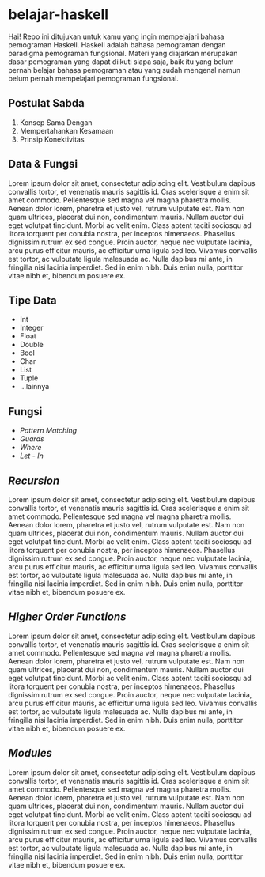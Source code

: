 # belajar-haskell
Hai! Repo ini ditujukan untuk kamu yang ingin mempelajari bahasa pemograman Haskell. Haskell adalah bahasa pemograman dengan paradigma pemograman fungsional. Materi yang diajarkan merupakan dasar pemograman yang dapat diikuti siapa saja, baik itu yang belum pernah belajar bahasa pemograman atau yang sudah mengenal namun belum pernah mempelajari pemograman fungsional.

## Postulat Sabda
1. Konsep Sama Dengan
2. Mempertahankan Kesamaan
3. Prinsip Konektivitas

## Data & Fungsi
Lorem ipsum dolor sit amet, consectetur adipiscing elit. Vestibulum dapibus convallis tortor, et venenatis mauris sagittis id. Cras scelerisque a enim sit amet commodo. Pellentesque sed magna vel magna pharetra mollis. Aenean dolor lorem, pharetra et justo vel, rutrum vulputate est. Nam non quam ultrices, placerat dui non, condimentum mauris. Nullam auctor dui eget volutpat tincidunt. Morbi ac velit enim. Class aptent taciti sociosqu ad litora torquent per conubia nostra, per inceptos himenaeos. Phasellus dignissim rutrum ex sed congue. Proin auctor, neque nec vulputate lacinia, arcu purus efficitur mauris, ac efficitur urna ligula sed leo. Vivamus convallis est tortor, ac vulputate ligula malesuada ac. Nulla dapibus mi ante, in fringilla nisi lacinia imperdiet. Sed in enim nibh. Duis enim nulla, porttitor vitae nibh et, bibendum posuere ex.

## Tipe Data
 - Int
 - Integer  
 - Float  
 - Double  
 - Bool  
 - Char  
 - List  
 - Tuple
 - ...lainnya

## Fungsi
 - _Pattern Matching_
 - _Guards_
 - _Where_
 - _Let - In_

## _Recursion_
Lorem ipsum dolor sit amet, consectetur adipiscing elit. Vestibulum dapibus convallis tortor, et venenatis mauris sagittis id. Cras scelerisque a enim sit amet commodo. Pellentesque sed magna vel magna pharetra mollis. Aenean dolor lorem, pharetra et justo vel, rutrum vulputate est. Nam non quam ultrices, placerat dui non, condimentum mauris. Nullam auctor dui eget volutpat tincidunt. Morbi ac velit enim. Class aptent taciti sociosqu ad litora torquent per conubia nostra, per inceptos himenaeos. Phasellus dignissim rutrum ex sed congue. Proin auctor, neque nec vulputate lacinia, arcu purus efficitur mauris, ac efficitur urna ligula sed leo. Vivamus convallis est tortor, ac vulputate ligula malesuada ac. Nulla dapibus mi ante, in fringilla nisi lacinia imperdiet. Sed in enim nibh. Duis enim nulla, porttitor vitae nibh et, bibendum posuere ex.

## _Higher Order Functions_
Lorem ipsum dolor sit amet, consectetur adipiscing elit. Vestibulum dapibus convallis tortor, et venenatis mauris sagittis id. Cras scelerisque a enim sit amet commodo. Pellentesque sed magna vel magna pharetra mollis. Aenean dolor lorem, pharetra et justo vel, rutrum vulputate est. Nam non quam ultrices, placerat dui non, condimentum mauris. Nullam auctor dui eget volutpat tincidunt. Morbi ac velit enim. Class aptent taciti sociosqu ad litora torquent per conubia nostra, per inceptos himenaeos. Phasellus dignissim rutrum ex sed congue. Proin auctor, neque nec vulputate lacinia, arcu purus efficitur mauris, ac efficitur urna ligula sed leo. Vivamus convallis est tortor, ac vulputate ligula malesuada ac. Nulla dapibus mi ante, in fringilla nisi lacinia imperdiet. Sed in enim nibh. Duis enim nulla, porttitor vitae nibh et, bibendum posuere ex.

## _Modules_
Lorem ipsum dolor sit amet, consectetur adipiscing elit. Vestibulum dapibus convallis tortor, et venenatis mauris sagittis id. Cras scelerisque a enim sit amet commodo. Pellentesque sed magna vel magna pharetra mollis. Aenean dolor lorem, pharetra et justo vel, rutrum vulputate est. Nam non quam ultrices, placerat dui non, condimentum mauris. Nullam auctor dui eget volutpat tincidunt. Morbi ac velit enim. Class aptent taciti sociosqu ad litora torquent per conubia nostra, per inceptos himenaeos. Phasellus dignissim rutrum ex sed congue. Proin auctor, neque nec vulputate lacinia, arcu purus efficitur mauris, ac efficitur urna ligula sed leo. Vivamus convallis est tortor, ac vulputate ligula malesuada ac. Nulla dapibus mi ante, in fringilla nisi lacinia imperdiet. Sed in enim nibh. Duis enim nulla, porttitor vitae nibh et, bibendum posuere ex.
